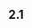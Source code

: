 ## 2.1 <script>元素(p10)

### 2.1.1  向HTML页面中插入js的主要方法就是使用<script>元素

HTML4.01为<script>定义了下列6个属性

async:可选，异步下载，只对外部文件有效

~~charset~~

defer:延迟执行，只对外部文件有效

~~language~~

src：可选，地址

可以包含来自外部域的js文件，可能会不安全

type：可选，表示编写代码使用的脚本语言的内容类(MIME类型：控制服务器和浏览器之间传输的一种形式，动态js使用)

### 2.1.2 JS运行原理

 包含在<script>元素内部的js代码将被从上至下**按照代码块**来进行解释(预处理和执行)。
 js运行的原理由两个过程组成：预处理，执行
 js是一种阻断式语言（js在运行当中时，所有其他事情都停止)
 ep:

```javascript
var abc;
console.log(abc);//undefined
abc=123;
```
当abc是一个函数时，如果先调用函数再定义函数。在js中,会对函数进行预编译，
把需要定义的先保存起来之后再定义。所以哪怕把函数的运行写在函数定义的下面，函数内部的内容依然会执行。

### 2.1.3 标签的位置

  提问：有没有标签一定要放在顶上的情况？
  在页面渲染之前就要执行的js
+ 1.和css相关的js
比如说：在做手机端开发时，会使用到rem单位，根节点相对大小来设置距离时。
这是在页面渲染时，需要参考根节点的大小来设置。
+ 2.某个框架，在html整个根节点上建一个class，然后把浏览器支持的所有css属性和不支持css属性列出来，让之后的css做到更好的兼容

## 2.2 嵌入代码与外部文件
尽可能使用外部文件来包含js代码

### 2.2.1 外部文件的优点：可维护性，可缓存，适应未来
### 2.2.2内部文件的优点：有助于性能提升，在手机端表现较为明显
### 2.2.3.如何避免缓存？
1.在浏览器中设置
2.文件后加一个随机数

​     

